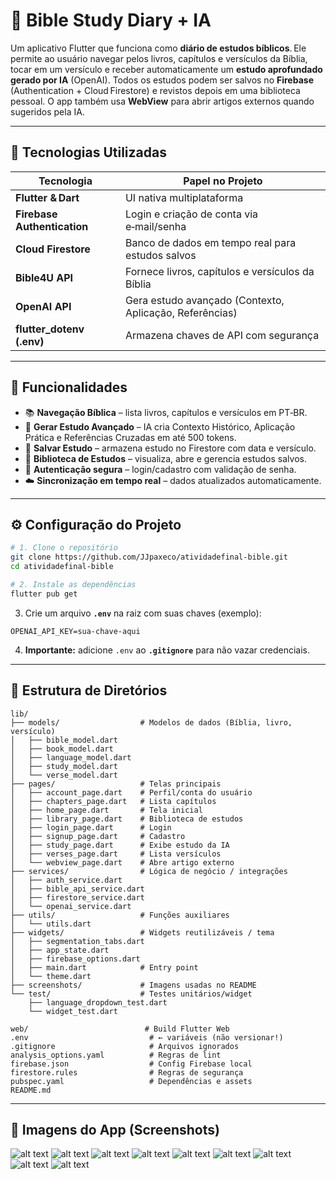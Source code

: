 # 📖 Bible Study Diary + IA

Um aplicativo Flutter que funciona como **diário de estudos bíblicos**. Ele permite ao usuário navegar pelos livros, capítulos e versículos da Bíblia, tocar em um versículo e receber automaticamente um **estudo aprofundado gerado por IA** (OpenAI). Todos os estudos podem ser salvos no **Firebase** (Authentication + Cloud Firestore) e revistos depois em uma biblioteca pessoal. O app também usa **WebView** para abrir artigos externos quando sugeridos pela IA.

---

## 🔧 Tecnologias Utilizadas

| Tecnologia                  | Papel no Projeto                                        |
| --------------------------- | ------------------------------------------------------- |
| **Flutter & Dart**          | UI nativa multiplataforma                               |
| **Firebase Authentication** | Login e criação de conta via e‑mail/senha               |
| **Cloud Firestore**         | Banco de dados em tempo real para estudos salvos        |
| **Bible4U API**             | Fornece livros, capítulos e versículos da Bíblia        |
| **OpenAI API**              | Gera estudo avançado (Contexto, Aplicação, Referências) |
| **flutter\_dotenv (.env)**  | Armazena chaves de API com segurança                    |

---

## 🚀 Funcionalidades

* 📚 **Navegação Bíblica** – lista livros, capítulos e versículos em PT‑BR.
* 🧠 **Gerar Estudo Avançado** – IA cria Contexto Histórico, Aplicação Prática e Referências Cruzadas em até 500 tokens.
* 💾 **Salvar Estudo** – armazena estudo no Firestore com data e versículo.
* 📖 **Biblioteca de Estudos** – visualiza, abre e gerencia estudos salvos.
* 🔐 **Autenticação segura** – login/cadastro com validação de senha.
* ☁️ **Sincronização em tempo real** – dados atualizados automaticamente.

---

## ⚙️ Configuração do Projeto

```bash
# 1. Clone o repositório
git clone https://github.com/JJpaxeco/atividadefinal-bible.git
cd atividadefinal-bible

# 2. Instale as dependências
flutter pub get
```

3. Crie um arquivo **`.env`** na raiz com suas chaves (exemplo):

```env
OPENAI_API_KEY=sua-chave-aqui
```

4. **Importante:** adicione `.env` ao **`.gitignore`** para não vazar credenciais.

---

## 📂 Estrutura de Diretórios

```text
lib/
├── models/                  # Modelos de dados (Bíblia, livro, versículo)
│   ├── bible_model.dart
│   ├── book_model.dart
│   ├── language_model.dart
│   ├── study_model.dart
│   └── verse_model.dart
├── pages/                   # Telas principais
│   ├── account_page.dart    # Perfil/conta do usuário
│   ├── chapters_page.dart   # Lista capítulos
│   ├── home_page.dart       # Tela inicial
│   ├── library_page.dart    # Biblioteca de estudos
│   ├── login_page.dart      # Login
│   ├── signup_page.dart     # Cadastro
│   ├── study_page.dart      # Exibe estudo da IA
│   ├── verses_page.dart     # Lista versículos
│   └── webview_page.dart    # Abre artigo externo
├── services/                # Lógica de negócio / integrações
│   ├── auth_service.dart
│   ├── bible_api_service.dart
│   ├── firestore_service.dart
│   └── openai_service.dart
├── utils/                   # Funções auxiliares
│   └── utils.dart
├── widgets/                 # Widgets reutilizáveis / tema
│   ├── segmentation_tabs.dart
│   ├── app_state.dart
│   ├── firebase_options.dart
│   ├── main.dart            # Entry point
│   └── theme.dart
├── screenshots/             # Imagens usadas no README
└── test/                    # Testes unitários/widget
    ├── language_dropdown_test.dart
    └── widget_test.dart

web/                          # Build Flutter Web
.env                           # ← variáveis (não versionar!)
.gitignore                     # Arquivos ignorados
analysis_options.yaml          # Regras de lint
firebase.json                  # Config Firebase local
firestore.rules                # Regras de segurança
pubspec.yaml                   # Dependências e assets
README.md
```

---

## 📱 Imagens do App (Screenshots)


![alt text](screenshots/image-1.png)
![alt text](screenshots/image-2.png)
![alt text](screenshots/image-3.png)
![alt text](screenshots/image-4.png)
![alt text](screenshots/image-5.png)
![alt text](screenshots/image-6.png)
![alt text](screenshots/image-7.png)
![alt text](screenshots/image-8.png)
![alt text](screenshots/image-9.png)